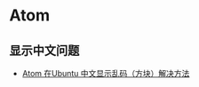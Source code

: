 # Atom
## 显示中文问题
- [Atom 在Ubuntu 中文显示乱码（方块）解决方法](http://tikitoo.me/2015/07/23/ubuntu-atom-zh-display-squre/)
